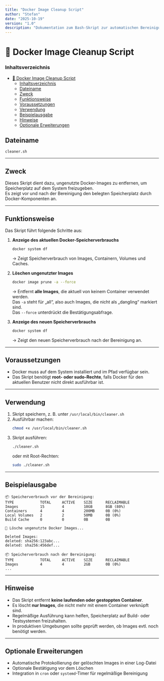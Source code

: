 ```yaml
---
title: "Docker Image Cleanup Script"
author: "Stefan"
date: "2025-10-19"
version: "1.0"
description: "Dokumentation zum Bash-Skript zur automatischen Bereinigung ungenutzter Docker-Images."
---
```


# 🧾 Docker Image Cleanup Script

### Inhaltsverzeichnis
- [🧾 Docker Image Cleanup Script](#-docker-image-cleanup-script)
    - [Inhaltsverzeichnis](#inhaltsverzeichnis)
  - [Dateiname](#dateiname)
  - [Zweck](#zweck)
  - [Funktionsweise](#funktionsweise)
  - [Voraussetzungen](#voraussetzungen)
  - [Verwendung](#verwendung)
  - [Beispielausgabe](#beispielausgabe)
  - [Hinweise](#hinweise)
  - [Optionale Erweiterungen](#optionale-erweiterungen)



## Dateiname
`cleaner.sh`

---

## Zweck
Dieses Skript dient dazu, ungenutzte Docker-Images zu entfernen, um Speicherplatz auf dem System freizugeben.  
Es zeigt vor und nach der Bereinigung den belegten Speicherplatz durch Docker-Komponenten an.

---

## Funktionsweise

Das Skript führt folgende Schritte aus:

1. **Anzeige des aktuellen Docker-Speicherverbrauchs**
   ```bash
   docker system df
   ```
   → Zeigt Speicherverbrauch von Images, Containern, Volumes und Caches.

2. **Löschen ungenutzter Images**
   ```bash
   docker image prune -a --force
   ```
   → Entfernt **alle Images**, die aktuell von keinem Container verwendet werden.  
   Das `-a` steht für „all“, also auch Images, die nicht als „dangling“ markiert sind.  
   Das `--force` unterdrückt die Bestätigungsabfrage.

3. **Anzeige des neuen Speicherverbrauchs**
   ```bash
   docker system df
   ```
   → Zeigt den neuen Speicherverbrauch nach der Bereinigung an.

---

## Voraussetzungen
- Docker muss auf dem System installiert und im Pfad verfügbar sein.  
- Das Skript benötigt **root- oder sudo-Rechte**, falls Docker für den aktuellen Benutzer nicht direkt ausführbar ist.

---

## Verwendung
1. Skript speichern, z. B. unter `/usr/local/bin/cleaner.sh`
2. Ausführbar machen:
   ```bash
   chmod +x /usr/local/bin/cleaner.sh
   ```
3. Skript ausführen:
   ```bash
   ./cleaner.sh
   ```
   oder mit Root-Rechten:
   ```bash
   sudo ./cleaner.sh
   ```

---

## Beispielausgabe
```
📦 Speicherverbrauch vor der Bereinigung:
TYPE            TOTAL     ACTIVE    SIZE      RECLAIMABLE
Images          15        4         10GB      8GB (80%)
Containers      4         4         200MB     0B (0%)
Local Volumes   2         2         50MB      0B (0%)
Build Cache     0         0         0B        0B

🚀 Lösche ungenutzte Docker Images...

Deleted Images:
deleted: sha256:123abc...
deleted: sha256:456def...

📦 Speicherverbrauch nach der Bereinigung:
TYPE            TOTAL     ACTIVE    SIZE      RECLAIMABLE
Images          4         4         2GB       0B (0%)
...
```

---

## Hinweise
- Das Skript entfernt **keine laufenden oder gestoppten Container**.  
- Es löscht **nur Images**, die nicht mehr mit einem Container verknüpft sind.  
- Regelmäßige Ausführung kann helfen, Speicherplatz auf Build- oder Testsystemen freizuhalten.  
- In produktiven Umgebungen sollte geprüft werden, ob Images evtl. noch benötigt werden.

---

## Optionale Erweiterungen
- Automatische Protokollierung der gelöschten Images in einer Log-Datei  
- Optionale Bestätigung vor dem Löschen  
- Integration in `cron` oder `systemd`-Timer für regelmäßige Bereinigung
